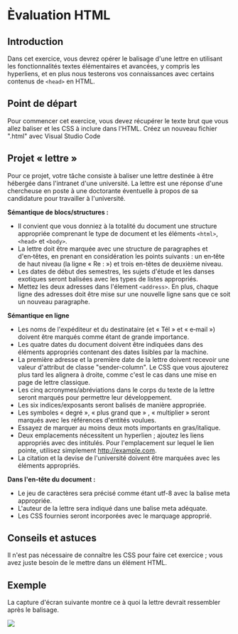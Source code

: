 # Èvaluation HTML 

## Introduction 

Dans cet exercice, vous devrez opérer le balisage d'une lettre en utilisant les fonctionnalités textes élémentaires et avancées, y compris les hyperliens, et en plus nous testerons vos connaissances avec certains contenus de `<head>` en HTML.


## Point de départ

Pour commencer cet exercice, vous devez récupérer le texte brut que vous allez baliser et les CSS à inclure dans l'HTML. Créez un nouveau fichier ".html" avec Visual Studio Code

## Projet « lettre »

Pour ce projet, votre tâche consiste à baliser une lettre destinée à être hébergée dans l'intranet d'une université. La lettre est une réponse d'une chercheuse en poste à une doctorante éventuelle à propos de sa candidature pour travailler à l'université.

**Sémantique de blocs/structures :**

* Il convient que vous donniez à la totalité du document une structure appropriée comprenant le type de document et les éléments `<html>`, `<head>` et `<body>`.
* La lettre doit être marquée avec une structure de paragraphes et d'en‑têtes, en prenant en considération les points suivants : un en‑tête de haut niveau (la ligne « Re : ») et trois en-têtes de deuxième niveau.
* Les dates de début des semestres, les sujets d'étude et les danses exotiques seront balisées avec les types de listes appropriés.
* Mettez les deux adresses dans l'élement `<address>`. En plus, chaque ligne des adresses doit être mise sur une nouvelle ligne sans que ce soit un nouveau paragraphe.

**Sémantique en ligne**

* Les noms de l'expéditeur et du destinataire (et « Tél » et « e‑mail ») doivent être marqués comme étant de grande importance.
* Les quatre dates du document doivent être indiquées dans des éléments appropriés contenant des dates lisibles par la machine.
* La première adresse et la première date de la lettre doivent recevoir une valeur d'attribut de classe "sender-column". Le CSS que vous ajouterez plus tard les alignera à droite, comme c'est le cas dans une mise en page de lettre classique.
* Les cinq acronymes/abréviations dans le corps du texte de la lettre seront marqués pour permettre leur développement.
* Les six indices/exposants seront balisés de manière appropriée.
* Les symboles « degré », « plus grand que » , « multiplier » seront marqués avec les références d'entités voulues.
* Essayez de marquer au moins deux mots importants en gras/italique.
* Deux emplacements nécessitent un hyperlien ; ajoutez les liens appropriés avec des intitulés. Pour l'emplacement sur lequel le lien pointe, utilisez simplement http://example.com.
* La citation et la devise de l'université doivent être marquées avec les éléments appropriés.

**Dans l'en‑tête du document :**

* Le jeu de caractères sera précisé comme étant utf-8 avec la balise meta appropriée.
* L'auteur de la lettre sera indiqué dans une balise meta adéquate.
* Les CSS fournies seront incorporées avec le marquage approprié.

## Conseils et astuces

Il n'est pas nécessaire de connaître les CSS pour faire cet exercice ; vous avez juste besoin de le mettre dans un élément HTML.

## Exemple
La capture d'écran suivante montre ce à quoi la lettre devrait ressembler après le balisage.

![](https://i.imgur.com/bLzNMUN.png)
